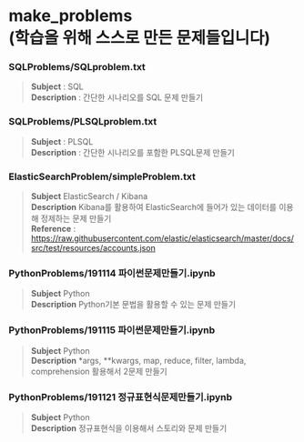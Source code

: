 make_problems<br>(학습을 위해 스스로 만든 문제들입니다)
==============
### SQLProblems/SQLproblem.txt

> <b>Subject</b> : SQL <br>
> <b>Description</b> : 간단한 시나리오를  SQL 문제 만들기 <br>

### SQLProblems/PLSQLproblem.txt

> <b>Subject</b> : PLSQL <br>
> <b>Description</b> : 간단한 시나리오를 포함한 PLSQL문제 만들기 <br>

### ElasticSearchProblem/simpleProblem.txt

> <b>Subject</b> ElasticSearch / Kibana <br>
> <b>Description</b> Kibana를 활용하여 ElasticSearch에 들어가 있는 데이터를 이용해 정제하는 문제 만들기 <br>
> <b>Reference</b> : https://raw.githubusercontent.com/elastic/elasticsearch/master/docs/src/test/resources/accounts.json <br>

### PythonProblems/191114 파이썬문제만들기.ipynb

> <b>Subject</b> Python <br>
> <b>Description</b> Python기본 문법을 활용할 수 있는 문제 만들기 <br>

### PythonProblems/191115 파이썬문제만들기.ipynb

> <b>Subject</b> Python <br>
> <b>Description</b> *args, \**kwargs, map, reduce, filter, lambda, comprehension 활용해서 2문제 만들기 <br>

### PythonProblems/191121 정규표현식문제만들기.ipynb

> <b>Subject</b> Python <br>
> <b>Description</b> 정규표현식을 이용해서 스토리와 문제 만들기 <br>
